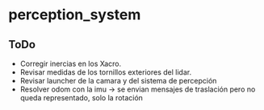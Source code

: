 # perception_system

## ToDo
- Corregir inercias en los Xacro.
- Revisar medidas de los tornillos exteriores del lidar.
- Revisar launcher de la camara y del sistema de percepción
- Resolver odom con la imu -> se envian mensajes de traslación pero no queda representado, solo la rotación